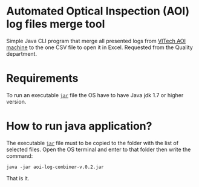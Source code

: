 # Automated Optical Inspection (AOI) log files merge tool
Simple Java CLI program that merge all presented logs from <a href="http://www.vitechnology.com/products/automated-optical-inspection/">VITech AOI machine</a> to the one CSV file to open it in Excel.
Requested from the Quality department.

# Requirements
To run an executable <a href="https://github.com/inc0d3w3trust/AOI-Log-Combiner/tree/main/target">`jar`</a> file the OS have to have Java jdk 1.7 or higher version.

# How to run java application?
The executable <a href="https://github.com/inc0d3w3trust/AOI-Log-Combiner/tree/main/target">`jar`</a> file must to be copied to the folder with the list of selected files.
Open the OS terminal and enter to that folder then write the command:

```console
java -jar aoi-log-combiner-v.0.2.jar
```
That is it.
